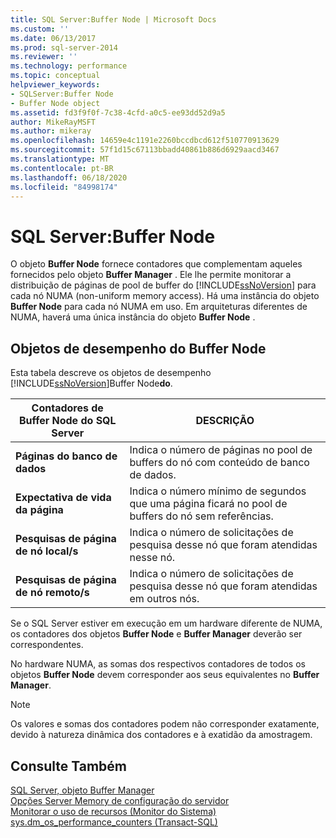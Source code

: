 ```yaml
---
title: SQL Server:Buffer Node | Microsoft Docs
ms.custom: ''
ms.date: 06/13/2017
ms.prod: sql-server-2014
ms.reviewer: ''
ms.technology: performance
ms.topic: conceptual
helpviewer_keywords:
- SQLServer:Buffer Node
- Buffer Node object
ms.assetid: fd3f9f0f-7c38-4cfd-a0c5-ee93dd52d9a5
author: MikeRayMSFT
ms.author: mikeray
ms.openlocfilehash: 14659e4c1191e2260bccdbcd612f510770913629
ms.sourcegitcommit: 57f1d15c67113bbadd40861b886d6929aacd3467
ms.translationtype: MT
ms.contentlocale: pt-BR
ms.lasthandoff: 06/18/2020
ms.locfileid: "84998174"
---
```

# <a name="sql-serverbuffer-node"></a>SQL Server:Buffer Node
  O objeto **Buffer Node** fornece contadores que complementam aqueles fornecidos pelo objeto **Buffer Manager** . Ele lhe permite monitorar a distribuição de páginas de pool de buffer do [!INCLUDE[ssNoVersion](../../includes/ssnoversion-md.md)] para cada nó NUMA (non-uniform memory access). Há uma instância do objeto **Buffer Node** para cada nó NUMA em uso. Em arquiteturas diferentes de NUMA, haverá uma única instância do objeto **Buffer Node** .  
  
## <a name="buffer-node-performance-objects"></a>Objetos de desempenho do Buffer Node  
 Esta tabela descreve os objetos de desempenho [!INCLUDE[ssNoVersion](../../includes/ssnoversion-md.md)]Buffer Node**do**.  
  
|Contadores de Buffer Node do SQL Server|DESCRIÇÃO|  
|-------------------------------------|-----------------|  
|**Páginas do banco de dados**|Indica o número de páginas no pool de buffers do nó com conteúdo de banco de dados.|  
|**Expectativa de vida da página**|Indica o número mínimo de segundos que uma página ficará no pool de buffers do nó sem referências.|  
|**Pesquisas de página de nó local/s**|Indica o número de solicitações de pesquisa desse nó que foram atendidas nesse nó.|  
|**Pesquisas de página de nó remoto/s**|Indica o número de solicitações de pesquisa desse nó que foram atendidas em outros nós.|  
  
 Se o SQL Server estiver em execução em um hardware diferente de NUMA, os contadores dos objetos **Buffer Node** e **Buffer Manager** deverão ser correspondentes.  
  
 No hardware NUMA, as somas dos respectivos contadores de todos os objetos **Buffer Node** devem corresponder aos seus equivalentes no **Buffer Manager**.  
  
> [!NOTE]  
>  Os valores e somas dos contadores podem não corresponder exatamente, devido à natureza dinâmica dos contadores e à exatidão da amostragem.  
  
## <a name="see-also"></a>Consulte Também  
 [SQL Server, objeto Buffer Manager](sql-server-buffer-manager-object.md)   
 [Opções Server Memory de configuração do servidor](../../database-engine/configure-windows/server-memory-server-configuration-options.md)   
 [Monitorar o uso de recursos &#40;Monitor do Sistema&#41;](monitor-resource-usage-system-monitor.md)   
 [sys.dm_os_performance_counters &#40;Transact-SQL&#41;](/sql/relational-databases/system-dynamic-management-views/sys-dm-os-performance-counters-transact-sql)  
  
  
